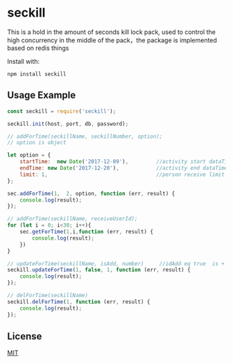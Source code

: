 # seckill
This is a hold in the amount of seconds kill lock pack, used to control the high concurrency in the middle of the pack，the package is implemented based on redis things

Install with:

    npm install seckill

## Usage Example

```js
const seckill = require('seckill');

seckill.init(host, port, db, password);

// addForTime(seckillName, seckillNumber, option);
// option is object

let option = {
	startTime:  new Date('2017-12-09'),         //activity start dataTime
	endTime: new Date('2017-12-20'),            //activity end dataTime
	limit: 1,                                   //person receive limit
};

sec.addForTime(1,  2, option, function (err, result) {
	console.log(result);
});

// addForTime(seckillName, receiveUserId);
for (let i = 0; i<30; i++){
	sec.getForTime(1,i,function (err, result) {
		console.log(result);
	})
}

// updateForTime(seckillName, isAdd, number)     //idAdd eq true  is +    eq false  is  -
seckill.updateForTime(1, false, 1, function (err, result) {
	console.log(result);
});

// delForTime(seckillName)
seckill.delForTime(1, function (err, result) {
	console.log(result);
});
```

## License

[MIT](LICENSE)